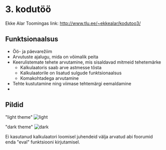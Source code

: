 # 3. kodutöö

Ekke Alar Toomingas 
link: http://www.tlu.ee/~ekkealar/kodutoo3/

## Funktsionaalsus

* Öö- ja päevarežiim
* Arvutuste ajalugu, mida on võimalik peita
* Keerulistemate tehete arvutamine, mis sisaldavad mitmeid tehetemärke
  * Kalkulaatoris saab arve astmesse tõsta
  * Kalkulaatorile on lisatud sulgude funktsionaalsus
  * Komakohtadega arvutamine
* Tehte kustutamine ning viimase tehtemärgi eemaldamine
* 

## Pildid
"light theme"
![light](https://user-images.githubusercontent.com/70939412/117450342-c525e300-af49-11eb-9989-a8c37476bba6.PNG)

"dark theme"
![dark](https://user-images.githubusercontent.com/70939412/117450332-c1925c00-af49-11eb-8003-03a074df7845.PNG)

Ei kasutanud kalkulaatori loomisel juhendeid välja arvatud abi foorumid enda "eval" funktsiooni kirjutamisel.
